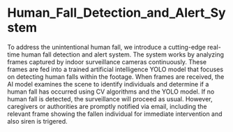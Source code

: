# Human_Fall_Detection_and_Alert_System
To address the unintentional human fall, we introduce a cutting-edge real-time human fall detection and alert system. The system works by analyzing frames captured by indoor surveillance cameras continuously. These frames are fed into a trained artificial intelligence YOLO model that focuses on detecting human falls within the footage. When frames are received, the AI model examines the scene to identify individuals and determine if a human fall has occurred using CV algorithms and the YOLO model. If no human fall is detected, the surveillance will proceed as usual. However, caregivers or authorities are promptly notified via email, including the relevant frame showing the fallen individual for immediate intervention and also siren is trigered.
